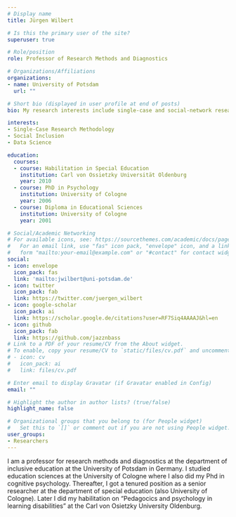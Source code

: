 ```yaml
---
# Display name
title: Jürgen Wilbert

# Is this the primary user of the site?
superuser: true

# Role/position
role: Professor of Research Methods and Diagnostics

# Organizations/Affiliations
organizations:
- name: University of Potsdam
  url: ""

# Short bio (displayed in user profile at end of posts)
bio: My research interests include single-case and social-network research methods.

interests:
- Single-Case Research Methodology
- Social Inclusion
- Data Science

education:
  courses:
  - course: Habilitation in Special Education
    institution: Carl von Ossietzky Universität Oldenburg
    year: 2010
  - course: PhD in Psychology
    institution: University of Cologne
    year: 2006
  - course: Diploma in Educational Sciences
    institution: University of Cologne
    year: 2001

# Social/Academic Networking
# For available icons, see: https://sourcethemes.com/academic/docs/page-builder/#icons
#   For an email link, use "fas" icon pack, "envelope" icon, and a link in the
#   form "mailto:your-email@example.com" or "#contact" for contact widget.
social:
- icon: envelope
  icon_pack: fas
  link: 'mailto:jwilbert@uni-potsdam.de'
- icon: twitter
  icon_pack: fab
  link: https://twitter.com/juergen_wilbert
- icon: google-scholar
  icon_pack: ai
  link: https://scholar.google.de/citations?user=RF7Siq4AAAAJ&hl=en
- icon: github
  icon_pack: fab
  link: https://github.com/jazznbass
# Link to a PDF of your resume/CV from the About widget.
# To enable, copy your resume/CV to `static/files/cv.pdf` and uncomment the lines below.
# - icon: cv
#   icon_pack: ai
#   link: files/cv.pdf

# Enter email to display Gravatar (if Gravatar enabled in Config)
email: ""

# Highlight the author in author lists? (true/false)
highlight_name: false

# Organizational groups that you belong to (for People widget)
#   Set this to `[]` or comment out if you are not using People widget.
user_groups:
- Researchers
---
```


I am a professor for research methods and diagnostics at the department of inclusive education at the University of Potsdam in Germany. I studied education sciences at the University of Cologne where I also did my Phd in cognitive psychology. Thereafter, I got a tenured position as a senior researcher at the department of special education (also University of Cologne). Later I did my habilitation on “Pedagocics and psychology in learning disabilities” at the Carl von Osietzky University Oldenburg.
